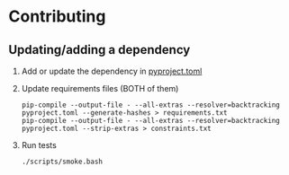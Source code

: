 # Contributing

## Updating/adding a dependency

1. Add or update the dependency in [pyproject.toml](/pyproject.toml)

1. Update requirements files (BOTH of them)

       pip-compile --output-file - --all-extras --resolver=backtracking pyproject.toml --generate-hashes > requirements.txt
       pip-compile --output-file - --all-extras --resolver=backtracking pyproject.toml --strip-extras > constraints.txt

1. Run tests

       ./scripts/smoke.bash
